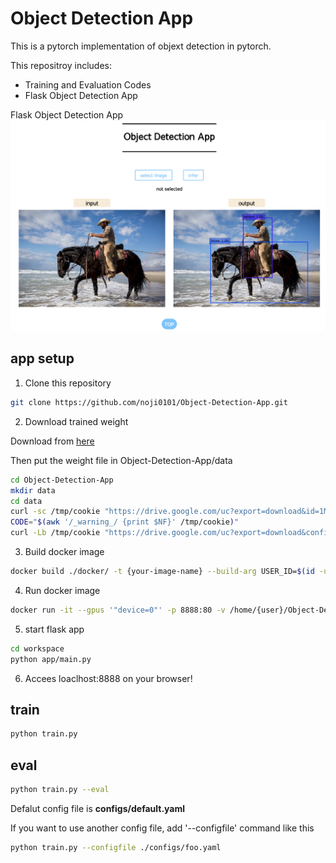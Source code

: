# Object Detection App


This is a pytorch implementation of objext detection in pytorch.

This repositroy includes:
- Training and Evaluation Codes
- Flask Object Detection App

Flask Object Detection App
![app](docs/images/app.png)

## app setup

1. Clone this repository
```bash
git clone https://github.com/noji0101/Object-Detection-App.git
```

2. Download trained weight

Download from [here](https://drive.google.com/uc?export=view&id=1MJGY8bf_1ke_Huwxbfn7Ugd6epgs93uh)

Then put the weight file in Object-Detection-App/data
```bash
cd Object-Detection-App
mkdir data
cd data
curl -sc /tmp/cookie "https://drive.google.com/uc?export=download&id=1MJGY8bf_1ke_Huwxbfn7Ugd6epgs93uh" > /dev/null
CODE="$(awk '/_warning_/ {print $NF}' /tmp/cookie)"  
curl -Lb /tmp/cookie "https://drive.google.com/uc?export=download&confirm=${CODE}&id=1MJGY8bf_1ke_Huwxbfn7Ugd6epgs93uh" -o ssd300_mAP_77.43_v2.pth

```

3. Build docker image
```bash
docker build ./docker/ -t {your-image-name} --build-arg USER_ID=$(id -u) --build-arg GROUP_ID=$(id -g)
```

4. Run docker image
```bash
docker run -it --gpus '"device=0"' -p 8888:80 -v /home/{user}/Object-Detection-App:/home/duser/workspace --name {container-name} {your-image-name}
```

5. start flask app
```bash
cd workspace
python app/main.py
```

6. Accees loaclhost:8888 on your browser!

## train
```bash
python train.py
```

## eval
```bash
python train.py --eval
```

Defalut config file is **configs/default.yaml**

If you want to use another config file,
add '--configfile' command like this
```bash
python train.py --configfile ./configs/foo.yaml
```